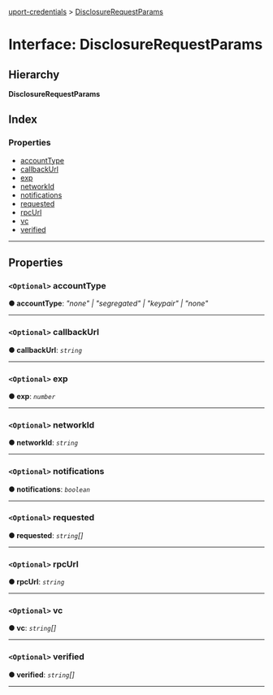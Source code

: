 [uport-credentials](../README.md) > [DisclosureRequestParams](../interfaces/disclosurerequestparams.md)

# Interface: DisclosureRequestParams

## Hierarchy

**DisclosureRequestParams**

## Index

### Properties

* [accountType](disclosurerequestparams.md#accounttype)
* [callbackUrl](disclosurerequestparams.md#callbackurl)
* [exp](disclosurerequestparams.md#exp)
* [networkId](disclosurerequestparams.md#networkid)
* [notifications](disclosurerequestparams.md#notifications)
* [requested](disclosurerequestparams.md#requested)
* [rpcUrl](disclosurerequestparams.md#rpcurl)
* [vc](disclosurerequestparams.md#vc)
* [verified](disclosurerequestparams.md#verified)

---

## Properties

<a id="accounttype"></a>

### `<Optional>` accountType

**● accountType**: *"none" \| "segregated" \| "keypair" \| "none"*

___
<a id="callbackurl"></a>

### `<Optional>` callbackUrl

**● callbackUrl**: *`string`*

___
<a id="exp"></a>

### `<Optional>` exp

**● exp**: *`number`*

___
<a id="networkid"></a>

### `<Optional>` networkId

**● networkId**: *`string`*

___
<a id="notifications"></a>

### `<Optional>` notifications

**● notifications**: *`boolean`*

___
<a id="requested"></a>

### `<Optional>` requested

**● requested**: *`string`[]*

___
<a id="rpcurl"></a>

### `<Optional>` rpcUrl

**● rpcUrl**: *`string`*

___
<a id="vc"></a>

### `<Optional>` vc

**● vc**: *`string`[]*

___
<a id="verified"></a>

### `<Optional>` verified

**● verified**: *`string`[]*

___

